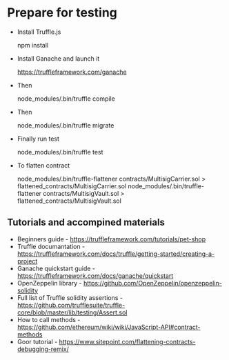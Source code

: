 # Prepare for testing

* Install Truffle.js

    npm install

* Install Ganache and launch it

    https://truffleframework.com/ganache

* Then

    node_modules/.bin/truffle compile

* Then

    node_modules/.bin/truffle migrate

* Finally run test

    node_modules/.bin/truffle test

* To flatten contract

    node_modules/.bin/truffle-flattener contracts/MultisigCarrier.sol > flattened_contracts/MultisigCarrier.sol
    node_modules/.bin/truffle-flattener contracts/MultisigVault.sol > flattened_contracts/MultisigVault.sol

## Tutorials and accompined materials

* Beginners guide - https://truffleframework.com/tutorials/pet-shop
* Truffle documantation - https://truffleframework.com/docs/truffle/getting-started/creating-a-project
* Ganache quickstart guide - https://truffleframework.com/docs/ganache/quickstart
* OpenZeppelin library - https://github.com/OpenZeppelin/openzeppelin-solidity
* Full list of Truffle solidity assertions - https://github.com/trufflesuite/truffle-core/blob/master/lib/testing/Assert.sol
* How to call methods - https://github.com/ethereum/wiki/wiki/JavaScript-API#contract-methods
* Goor tutorial - https://www.sitepoint.com/flattening-contracts-debugging-remix/
